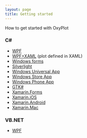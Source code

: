 ```yaml
---
layout: page
title: Getting started
---
```


How to get started with OxyPlot

### C\#

- [WPF](./hello-wpf)
- [WPF+XAML](./hello-wpf-xaml) (plot defined in XAML)
- [Windows forms](./hello-windows-forms)
- [Silverlight](./hello-silverlight)
- [Windows Universal App](./hello-windows-universal-app)
- [Windows Store App](./hello-windows-store-app)
- [Windows Phone App](./hello-windows-phone)
- [GTK#](./hello-gtk)
- [Xamarin.Forms](./hello-xamarin-forms)
- [Xamarin.iOS](./hello-xamarin-ios)
- [Xamarin.Android](./hello-xamarin-android)
- [Xamarin.Mac](./hello-xamarin-mac)

### VB.NET

- [WPF](./hello-wpf-vb)
